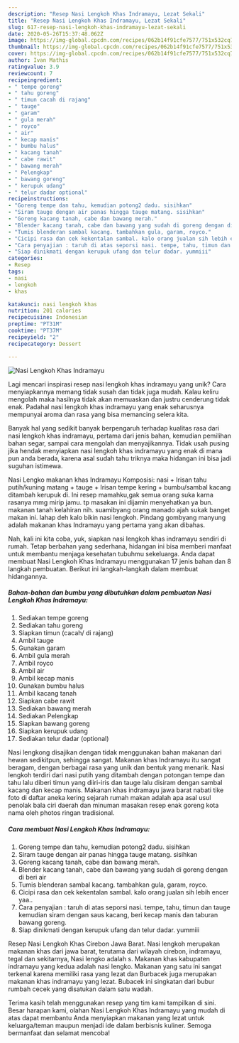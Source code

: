 ```yaml
---
description: "Resep Nasi Lengkoh Khas Indramayu, Lezat Sekali"
title: "Resep Nasi Lengkoh Khas Indramayu, Lezat Sekali"
slug: 617-resep-nasi-lengkoh-khas-indramayu-lezat-sekali
date: 2020-05-26T15:37:48.062Z
image: https://img-global.cpcdn.com/recipes/062b14f91cfe7577/751x532cq70/nasi-lengkoh-khas-indramayu-foto-resep-utama.jpg
thumbnail: https://img-global.cpcdn.com/recipes/062b14f91cfe7577/751x532cq70/nasi-lengkoh-khas-indramayu-foto-resep-utama.jpg
cover: https://img-global.cpcdn.com/recipes/062b14f91cfe7577/751x532cq70/nasi-lengkoh-khas-indramayu-foto-resep-utama.jpg
author: Ivan Mathis
ratingvalue: 3.9
reviewcount: 7
recipeingredient:
- " tempe goreng"
- " tahu goreng"
- " timun cacah di rajang"
- " tauge"
- " garam"
- " gula merah"
- " royco"
- " air"
- " kecap manis"
- " bumbu halus"
- " kacang tanah"
- " cabe rawit"
- " bawang merah"
- " Pelengkap"
- " bawang goreng"
- " kerupuk udang"
- " telur dadar optional"
recipeinstructions:
- "Goreng tempe dan tahu, kemudian potong2 dadu. sisihkan"
- "Siram tauge dengan air panas hingga tauge matang. sisihkan"
- "Goreng kacang tanah, cabe dan bawang merah."
- "Blender kacang tanah, cabe dan bawang yang sudah di goreng dengan di beri air"
- "Tumis blenderan sambal kacang. tambahkan gula, garam, royco."
- "Cicipi rasa dan cek kekentalan sambal. kalo orang jualan sih lebih encer yaa.."
- "Cara penyajian : taruh di atas seporsi nasi. tempe, tahu, timun dan tauge kemudian siram dengan saus kacang, beri kecap manis dan taburan bawang goreng."
- "Siap dinikmati dengan kerupuk ufang dan telur dadar. yummiii"
categories:
- Resep
tags:
- nasi
- lengkoh
- khas

katakunci: nasi lengkoh khas 
nutrition: 201 calories
recipecuisine: Indonesian
preptime: "PT31M"
cooktime: "PT37M"
recipeyield: "2"
recipecategory: Dessert

---
```



![Nasi Lengkoh Khas Indramayu](https://img-global.cpcdn.com/recipes/062b14f91cfe7577/751x532cq70/nasi-lengkoh-khas-indramayu-foto-resep-utama.jpg)

Lagi mencari inspirasi resep nasi lengkoh khas indramayu yang unik? Cara menyiapkannya memang tidak susah dan tidak juga mudah. Kalau keliru mengolah maka hasilnya tidak akan memuaskan dan justru cenderung tidak enak. Padahal nasi lengkoh khas indramayu yang enak seharusnya mempunyai aroma dan rasa yang bisa memancing selera kita.

Banyak hal yang sedikit banyak berpengaruh terhadap kualitas rasa dari nasi lengkoh khas indramayu, pertama dari jenis bahan, kemudian pemilihan bahan segar, sampai cara mengolah dan menyajikannya. Tidak usah pusing jika hendak menyiapkan nasi lengkoh khas indramayu yang enak di mana pun anda berada, karena asal sudah tahu triknya maka hidangan ini bisa jadi suguhan istimewa.

Nasi Lengko makanan khas Indramayu Komposisi: nasi + Irisan tahu putih/kuning matang + tauge + Irisan tempe kering + bumbu/sambal kacang ditambah kerupuk di. Ini resep mamahku,gak semua orang suka karna rasanya mmg mirip jamu. tp masakan ini dijamin menyehatkan ya bun. makanan tanah kelahiran nih. suamibyang orang manado ajah sukak banget makan ini. lahap deh kalo bikin nasi lengkoh. Pindang gombyang manyung adalah makanan khas Indramayu yang pertama yang akan dibahas.


Nah, kali ini kita coba, yuk, siapkan nasi lengkoh khas indramayu sendiri di rumah. Tetap berbahan yang sederhana, hidangan ini bisa memberi manfaat untuk membantu menjaga kesehatan tubuhmu sekeluarga. Anda dapat membuat Nasi Lengkoh Khas Indramayu menggunakan 17 jenis bahan dan 8 langkah pembuatan. Berikut ini langkah-langkah dalam membuat hidangannya.

<!--inarticleads1-->

##### Bahan-bahan dan bumbu yang dibutuhkan dalam pembuatan Nasi Lengkoh Khas Indramayu:

1. Sediakan  tempe goreng
1. Sediakan  tahu goreng
1. Siapkan  timun (cacah/ di rajang)
1. Ambil  tauge
1. Gunakan  garam
1. Ambil  gula merah
1. Ambil  royco
1. Ambil  air
1. Ambil  kecap manis
1. Gunakan  bumbu halus
1. Ambil  kacang tanah
1. Siapkan  cabe rawit
1. Sediakan  bawang merah
1. Sediakan  Pelengkap
1. Siapkan  bawang goreng
1. Siapkan  kerupuk udang
1. Sediakan  telur dadar (optional)


Nasi lengkong disajikan dengan tidak menggunakan bahan makanan dari hewan sedikitpun, sehingga sangat. Makanan khas Indramayu itu sangat beragam, dengan berbagai rasa yang unik dan bentuk yang menarik. Nasi lengkoh terdiri dari nasi putih yang ditambah dengan potongan tempe dan tahu lalu diberi timun yang diiri-iris dan tauge lalu disiram dengan sambal kacang dan kecap manis. Makanan khas indramayu jawa barat nabati tike foto di daftar aneka kering sejarah rumah makan adalah apa asal usul penolak bala ciri daerah dan minuman masakan resep enak goreng kota nama oleh photos ringan tradisional. 

<!--inarticleads2-->

##### Cara membuat Nasi Lengkoh Khas Indramayu:

1. Goreng tempe dan tahu, kemudian potong2 dadu. sisihkan
1. Siram tauge dengan air panas hingga tauge matang. sisihkan
1. Goreng kacang tanah, cabe dan bawang merah.
1. Blender kacang tanah, cabe dan bawang yang sudah di goreng dengan di beri air
1. Tumis blenderan sambal kacang. tambahkan gula, garam, royco.
1. Cicipi rasa dan cek kekentalan sambal. kalo orang jualan sih lebih encer yaa..
1. Cara penyajian : taruh di atas seporsi nasi. tempe, tahu, timun dan tauge kemudian siram dengan saus kacang, beri kecap manis dan taburan bawang goreng.
1. Siap dinikmati dengan kerupuk ufang dan telur dadar. yummiii


Resep Nasi Lengkoh Khas Cirebon Jawa Barat. Nasi lengkoh merupakan makanan khas dari jawa barat, terutama dari wilayah cirebon, indramayu, tegal dan sekitarnya, Nasi lengko adalah s. Makanan khas kabupaten indramayu yang kedua adalah nasi lengko. Makanan yang satu ini sangat terkenal karena memiliki rasa yang lezat dan Burbacek juga merupakan makanan khas indramayu yang lezat. Bubacek ini singkatan dari bubur rumbah cecek yang disatukan dalam satu wadah. 

Terima kasih telah menggunakan resep yang tim kami tampilkan di sini. Besar harapan kami, olahan Nasi Lengkoh Khas Indramayu yang mudah di atas dapat membantu Anda menyiapkan makanan yang lezat untuk keluarga/teman maupun menjadi ide dalam berbisnis kuliner. Semoga bermanfaat dan selamat mencoba!
